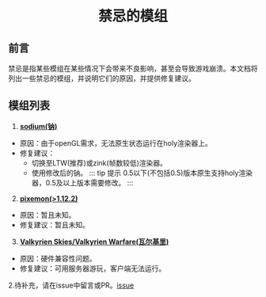 <div align="center">

# 禁忌的模组

</div>

## 前言

禁忌是指某些模组在某些情况下会带来不良影响，甚至会导致游戏崩溃。本文档将列出一些禁忌的模组，并说明它们的原因，并提供修复建议。

## 模组列表

 1. **[sodium(钠)](https://www.curseforge.com/minecraft/mc-mods/sodium)**

   - 原因：由于openGL需求，无法原生状态运行在holy渲染器上。
   - 修复建议：
     - 切换至LTW(推荐)或zink(帧数较低)渲染器。
     - 使用修改后的钠。
::: tip 提示
0.5以下(不包括0.5)版本原生支持holy渲染器，0.5及以上版本需要修改。
:::

 2. **[pixemon(>1.12.2)](https://modrinth.com/mod/pixelmon/)**
 - 原因：暂且未知。
 - 修复建议：暂且未知。

3. **[Valkyrien Skies/Valkyrien Warfare(瓦尔基里)](https://modrinth.com/mod/valkyrien-skies)**
 - 原因：硬件兼容性问题。
 - 修复建议：可用服务器游玩，客户端无法运行。
 
 2.待补充，请在issue中留言或PR。[issue](https://github.com/ning-g-mo/fcl-docs/issues)